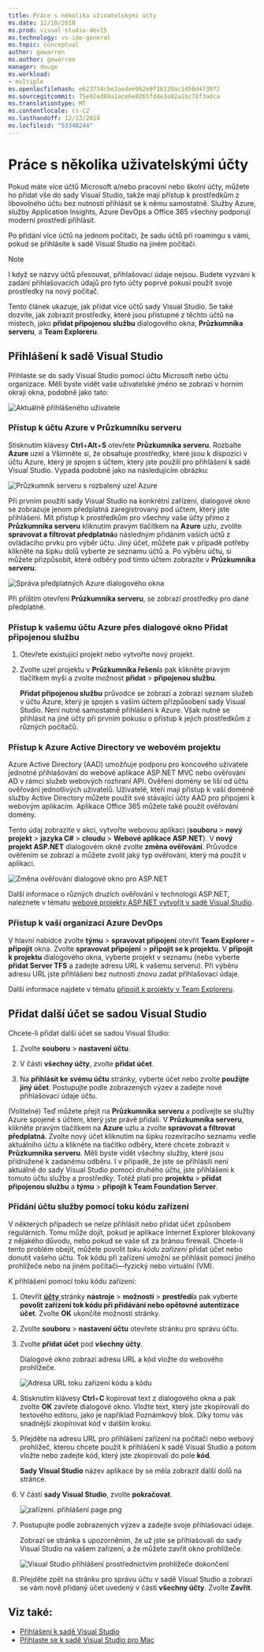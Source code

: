 ```yaml
---
title: Práce s několika uživatelskými účty
ms.date: 12/10/2018
ms.prod: visual-studio-dev15
ms.technology: vs-ide-general
ms.topic: conceptual
author: gewarren
ms.author: gewarren
manager: douge
ms.workload:
- multiple
ms.openlocfilehash: e623734cbe2aedee962e9f1b139ac1d50d473072
ms.sourcegitcommit: 75e02ed88a1ace6e8265fd4e3a82a1bc78f3adca
ms.translationtype: MT
ms.contentlocale: cs-CZ
ms.lasthandoff: 12/13/2018
ms.locfileid: "53348244"
---
```

# <a name="work-with-multiple-user-accounts"></a>Práce s několika uživatelskými účty

Pokud máte více účtů Microsoft a/nebo pracovní nebo školní účty, můžete ho přidat vše do sady Visual Studio, takže mají přístup k prostředkům z libovolného účtu bez nutnosti přihlásit se k němu samostatně. Služby Azure, služby Application Insights, Azure DevOps a Office 365 všechny podporují moderní prostředí přihlásit.

Po přidání více účtů na jednom počítači, že sadu účtů při roamingu s vámi, pokud se přihlásíte k sadě Visual Studio na jiném počítači.

> [!NOTE]
> I když se názvy účtů přesouvat, přihlašovací údaje nejsou. Budete vyzváni k zadání přihlašovacích údajů pro tyto účty poprvé pokusí použít svoje prostředky na nový počítač.

Tento článek ukazuje, jak přidat více účtů sady Visual Studio. Se také dozvíte, jak zobrazit prostředky, které jsou přístupné z těchto účtů na místech, jako **přidat připojenou službu** dialogového okna, **Průzkumníka serveru**, a **Team Exploreru**.

## <a name="sign-in-to-visual-studio"></a>Přihlášení k sadě Visual Studio

Přihlaste se do sady Visual Studio pomocí účtu Microsoft nebo účtu organizace. Měli byste vidět vaše uživatelské jméno se zobrazí v horním okraji okna, podobně jako tato:

![Aktuálně přihlášeného uživatele](../ide/media/vs2015_username.png)

### <a name="access-your-azure-account-in-server-explorer"></a>Přístup k účtu Azure v Průzkumníku serveru

Stisknutím klávesy **Ctrl**+**Alt**+**S** otevřete **Průzkumníka serveru**. Rozbalte **Azure** uzel a Všimněte si, že obsahuje prostředky, které jsou k dispozici v účtu Azure, který je spojen s účtem, který jste použili pro přihlášení k sadě Visual Studio. Vypadá podobně jako na následujícím obrázku:

![Průzkumník serveru s rozbalený uzel Azure](../ide/media/work-with-multiple-user-accounts/server-explorer.png)

Při prvním použití sady Visual Studio na konkrétní zařízení, dialogové okno se zobrazuje jenom předplatná zaregistrovaný pod účtem, který jste přihlášení. Mít přístup k prostředkům pro všechny vaše účty přímo z **Průzkumníka serveru** kliknutím pravým tlačítkem na **Azure** uzlu, zvolíte **spravovat a filtrovat předplatná**a následným přidáním vašich účtů z ovládacího prvku pro výběr účtu. Jiný účet, můžete pak v případě potřeby klikněte na šipku dolů vyberte ze seznamu účtů a. Po výběru účtu, si můžete přizpůsobit, které odběry pod tímto účtem zobrazíte v **Průzkumníka serveru**.

![Správa předplatných Azure dialogového okna](../ide/media/vs2015_manage_subs.png)

Při příštím otevření **Průzkumníka serveru**, se zobrazí prostředky pro dané předplatné.

### <a name="access-your-azure-account-via-add-connected-service-dialog"></a>Přístup k vašemu účtu Azure přes dialogové okno Přidat připojenou službu

1. Otevřete existující projekt nebo vytvořte nový projekt.

1. Zvolte uzel projektu v **Průzkumníka řešení**a pak klikněte pravým tlačítkem myši a zvolte možnost **přidat** > **připojenou službu**.

   **Přidat připojenou službu** průvodce se zobrazí a zobrazí seznam služeb v účtu Azure, který je spojen s vaším účtem přizpůsobení sady Visual Studio. Není nutné samostatně přihlášení k Azure. Však nutné se přihlásit na jiné účty při prvním pokusu o přístup k jejich prostředkům z různých počítačů.

### <a name="access-azure-active-directory-in-a-web-project"></a>Přístup k Azure Active Directory ve webovém projektu

Azure Active Directory (AAD) umožňuje podporu pro koncového uživatele jednotné přihlašování do webové aplikace ASP.NET MVC nebo ověřování AD v rámci služeb webových rozhraní API. Ověření domény se liší od účtu ověřování jednotlivých uživatelů. Uživatelé, kteří mají přístup k vaší doméně služby Active Directory můžete použít své stávající účty AAD pro připojení k webovým aplikacím. Aplikace Office 365 můžete také použít ověřování domény.

Tento údaj zobrazíte v akci, vytvořte webovou aplikaci (**souboru** > **nový projekt** > **jazyka C#** > **cloudu**  >  **Webové aplikace ASP.NET**). V **nový projekt ASP.NET** dialogovém okně zvolte **změna ověřování**. Průvodce ověřením se zobrazí a můžete zvolit jaký typ ověřování, který má použít v aplikaci.

![Změna ověřování dialogové okno pro ASP.NET](../ide/media/vs2015_change_authentication.png)

Další informace o různých druzích ověřování v technologii ASP.NET, naleznete v tématu [webové projekty ASP.NET vytvořit v sadě Visual Studio](/aspnet/visual-studio/overview/2013/creating-web-projects-in-visual-studio#authentication-methods).

### <a name="access-your-azure-devops-organization"></a>Přístup k vaší organizaci Azure DevOps

V hlavní nabídce zvolte **týmu** > **spravovat připojení** otevřít **Team Explorer – připojit** okna. Zvolte **spravovat připojení** > **připojit se k projektu**. V **připojit k projektu** dialogového okna, vyberte projekt v seznamu (nebo vyberte **přidat Server TFS** a zadejte adresu URL k vašemu serveru). Při výběru adresu URL jste přihlášeni bez nutnosti znovu zadat přihlašovací údaje.

Další informace najdete v tématu [připojit k projekty v Team Exploreru](connect-team-project.md).

## <a name="add-an-additional-account-to-visual-studio"></a>Přidat další účet se sadou Visual Studio

Chcete-li přidat další účet se sadou Visual Studio:

1. Zvolte **souboru** > **nastavení účtu**.

1. V části **všechny účty**, zvolte **přidat účet**.

1. Na **přihlásit ke svému účtu** stránky, vyberte účet nebo zvolte **použijte jiný účet**. Postupujte podle zobrazených výzev a zadejte nové přihlašovací údaje účtu.

(Volitelné) Teď můžete přejít na **Průzkumníka serveru** a podívejte se služby Azure spojené s účtem, který jste právě přidali. V **Průzkumníka serveru**, klikněte pravým tlačítkem na **Azure** uzlu a zvolte **spravovat a filtrovat předplatná**. Zvolte nový účet kliknutím na šipku rozevíracího seznamu vedle aktuálního účtu a klikněte na tlačítko odběry, které chcete zobrazit v **Průzkumníka serveru**. Měli byste vidět všechny služby, které jsou přidružené k zadanému odběru. I v případě, že jste se přihlásili není aktuálně do sady Visual Studio pomocí druhého účtu, jste přihlášeni k tomuto účtu služby a prostředky. Totéž platí pro **projektu** > **přidat připojenou službu** a **týmu** > **připojit k Team Foundation Server**.

### <a name="add-an-account-using-device-code-flow"></a>Přidání účtu služby pomocí toku kódu zařízení

V některých případech se nelze přihlásit nebo přidat účet způsobem regulárních. Tomu může dojít, pokud je aplikace Internet Explorer blokovaný z nějakého důvodu, nebo pokud se vaše síť za bránou firewall. Chcete-li tento problém obejít, můžete povolit *toku kódu zařízení* přidat účet nebo donutit vašeho účtu. Tok kódu při zařízení umožní se přihlásit pomocí jiného prohlížeče nebo na jiném počítači&mdash;fyzický nebo virtuální (VM).

K přihlášení pomocí toku kódu zařízení:

1. Otevřít [ **účty** ](reference/accounts-environment-options-dialog-box.md) stránky **nástroje** > **možnosti** > **prostředí**a pak vyberte **povolit zařízení tok kódu při přidávání nebo opětovné autentizace účet**. Zvolte **OK** ukončíte možnosti stránky.

1. Zvolte **souboru** > **nastavení účtu** otevřete stránku pro správu účtu.

1. Zvolte **přidat účet** pod **všechny účty**.

   Dialogové okno zobrazí adresu URL a kód vložte do webového prohlížeče.

   ![Adresa URL toku zařízení kódu a kódu](media/work-with-multiple-user-accounts/device-login-code.png)

1. Stisknutím klávesy **Ctrl**+**C** kopírovat text z dialogového okna a pak zvolte **OK** zavřete dialogové okno. Vložte text, který jste zkopírovali do textového editoru, jako je například Poznámkový blok. Díky tomu vás snadnější zkopírovat kód v dalším kroku.

1. Přejděte na adresu URL pro přihlášení zařízení na počítači nebo webový prohlížeč, kterou chcete použít k přihlášení k sadě Visual Studio a potom vložte nebo zadejte kód, který jste zkopírovali do pole **kód**.

   **Sady Visual Studio** název aplikace by se měla zobrazit další dolů na stránce.

1. V části **sady Visual Studio**, zvolte **pokračovat**.

   ![zařízení. přihlášení page.png](media/work-with-multiple-user-accounts/device-login-page.png)

1. Postupujte podle zobrazených výzev a zadejte svoje přihlašovací údaje.

   Zobrazí se stránka s upozorněním, že už jste se přihlašovali do sady Visual Studio na vašem zařízení, a že můžete zavřít okno prohlížeče.

   ![Visual Studio přihlášení prostřednictvím prohlížeče dokončení](media/work-with-multiple-user-accounts/sign-in-browser-complete.png)

1. Přejděte zpět na stránku pro správu účtu v sadě Visual Studio a zobrazí se vám nově přidaný účet uvedený v části **všechny účty**. Zvolte **Zavřít**.

## <a name="see-also"></a>Viz také:

- [Přihlášení k sadě Visual Studio](signing-in-to-visual-studio.md)
- [Přihlaste se k sadě Visual Studio pro Mac](/visualstudio/mac/signing-in)

